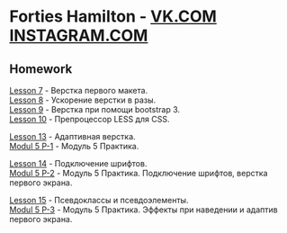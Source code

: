 

# Forties Hamilton -  [VK.COM](https://vk.com/forties "Forties Hamilton")   [INSTAGRAM.COM](https://www.instagram.com/stig_bro/ "Forties Hamilton") 


## Homework 


[Lesson 7](https://fortieshamilton.github.io/lesson_7 "Lesson 7")     - Верстка первого макета.    
[Lesson 8](https://fortieshamilton.github.io/lesson_8 "Lesson 8")     - Ускорение верстки в разы.   
[Lesson 9](https://fortieshamilton.github.io/lesson_9 "Lesson 9")     - Верстка при помощи bootstrap 3.   
[Lesson 10](https://fortieshamilton.github.io/lesson_10 "Lesson 10")  - Препроцессор LESS для CSS. 

[Lesson 13](https://fortieshamilton.github.io/lesson_13 "Lesson 13")  - Адаптивная верстка.    
[Modul 5 P-1](https://fortieshamilton.github.io/lesson_14 "Modul 5 P-1")  - Модуль 5 Практика.   

[Lesson 14](https://fortieshamilton.github.io/lesson_14.1 "Lesson 14")  - Подключение шрифтов.    
[Modul 5 P-2](https://fortieshamilton.github.io/lesson# "Modul 5 P-2")  - Модуль 5 Практика. Подключение шрифтов, верстка первого экрана.   

[Lesson 15](https://fortieshamilton.github.io/lesson_15 "Lesson 15")  - Псевдоклассы и псевдоэлементы.    
[Modul 5 P-3](https://fortieshamilton.github.io/lesson_# "Modul 5 P-3")  - Модуль 5 Практика. Эффекты при наведении и адаптив первого экрана.    



